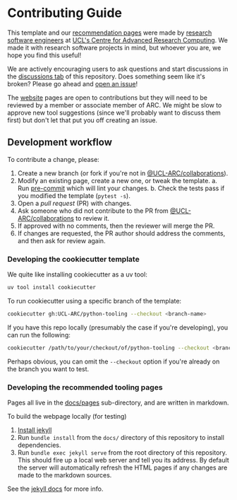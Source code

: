 # Contributing Guide

This template and our [recommendation pages][website] were made by [research
software engineers] at [UCL's Centre for Advanced Research Computing][UCL ARC].
We made it with research software projects in mind, but whoever you are, we hope
you find this useful!

We are actively encouraging users to ask questions and start discussions in the
[discussions tab] of this repository. Does something seem like it's broken?
Please go ahead and [open an issue]!

The [website] pages are open to contributions but they will need to be reviewed
by a member or associate member of ARC. We might be slow to approve new tool
suggestions (since we'll probably want to discuss them first) but don't let that
put you off creating an issue.

## Development workflow

To contribute a change, please:

1. Create a new branch (or fork if you're not in [@UCL-ARC/collaborations]).
2. Modify an existing page, create a new one, or tweak the template. a. Run
   [pre-commit](https://pre-commit.com) which will lint your changes. b. Check
   the tests pass if you modified the template (`pytest -s`).
3. Open a _pull request_ (PR) with changes.
4. Ask someone who did not contribute to the PR from [@UCL-ARC/collaborations]
   to review it.
5. If approved with no comments, then the reviewer will merge the PR.
6. If changes are requested, the PR author should address the comments, and then
   ask for review again.

### Developing the cookiecutter template

We quite like installing cookiecutter as a uv tool:

```sh
uv tool install cookiecutter
```

To run cookiecutter using a specific branch of the template:

```sh
cookiecutter gh:UCL-ARC/python-tooling --checkout <branch-name>
```

If you have this repo locally (presumably the case if you're developing), you
can run the following:

```sh
cookiecutter /path/to/your/checkout/of/python-tooling --checkout <branch-name>
```

Perhaps obvious, you can omit the `--checkout` option if you're already on the
branch you want to test.

### Developing the recommended tooling pages

Pages all live in the
[docs/pages](https://github.com/UCL-ARC/python-tooling/tree/main/docs/pages)
sub-directory, and are written in markdown.

To build the webpage locally (for testing)

1. [Install jekyll]
2. Run `bundle install` from the `docs/` directory of this repository to
   install dependencies.
3. Run `bundle exec jekyll serve` from the root directory of this repository.
   This should fire up a local web server and tell you its address. By default
   the server will automatically refresh the HTML pages if any changes are made
   to the markdown sources.

See the [jekyll docs] for more info.

<!-- links here -->

<!-- prettier-ignore-start -->
[website]: https://github-pages.arc.ucl.ac.uk/python-tooling
[UCL ARC]: https://ucl.ac.uk/arc
[open an issue]: https://github.com/UCL-ARC/python-tooling/issues/new/choose
[Discussions tab]: https://github.com/UCL-ARC/python-tooling/discussions
[Research software engineers]: https://society-rse.org/about/history
[@UCL-ARC/collaborations]: https://github.com/orgs/UCL-ARC/teams/collaborations
[Install jekyll]: https://jekyllrb.com/docs/installation
[jekyll docs]: https://jekyllrb.com/docs
<!-- prettier-ignore-end -->
